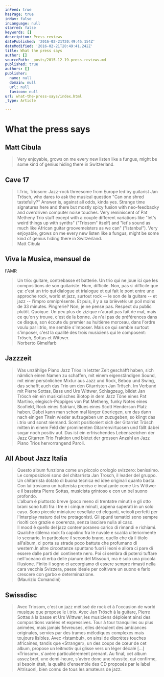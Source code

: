 ```yaml
---
inFeed: true
hasPage: true
inNav: false
inLanguage: null
starred: false
keywords: []
description: Press reviews
datePublished: '2016-02-21T20:49:45.154Z'
dateModified: '2016-02-21T20:49:41.242Z'
title: What the press says
author: []
sourcePath: _posts/2015-12-19-press-reviews.md
published: true
authors: []
publisher:
  name: null
  domain: null
  url: null
  favicon: null
url: what-the-press-says/index.html
_type: Article

---
```

# What the press says

## Matt Cibula

> Very enjoyable, grows on me every new listen like a fungus, might be some kind of genius hiding there in Switzerland.

## Cave 17

> I.Trio,
> Triosom: Jazz-rock threesome from Europe led by guitarist Jan Trösch, who dares
> to ask the musical question "Can one shred tastefully?" Answer is, against all
> odds, kinda yes. Strange time signatures here and there but mostly spicy fusion
> with neo-feedbacky and overdriven computer noise touches. Very reminiscent of
> Pat Metheny Trio stuff except with a couple different variations like "let's
> weird things up with synths" ("Triosom" itself) and "let's sound as much like
> African guitar groovemeisters as we can" ("Istanbul"). Very enjoyable, grows on
> me every new listen like a fungus, might be some kind of genius hiding there in
> Switzerland.   
> Matt Cibula

## Viva la Musica, mensuel de
l'AMR

> Un trio: guitare,
> contrebasse et batterie. Un trio qui ne joue ici que les compositions de son
> guitariste. Hum, difficile. Non, pas si difficile que ça: c'est un trio qui
> dialogue et trialogue et qui fait le pont entre une approche rock, world et
> jazz, surtout rock -- le son de la guitare -- et jazz -- l'impro omniprésente. Et
> puis, il y a sa brièveté: un poil moins de 33 minutes. Pingrerie? Non, je ne
> pense pas. Respect du public plutôt. Quoique. Un peu plus de zizique n'aurait
> pas fait de mal, mais ce qu'on y trouve, c'est de la bonne. Je n'ai pas de
> préférences dans ce disque, son écoute du premier au huitième morceau, dans
> l'ordre voulu par i.trio, me semble s'imposer. Mais ce qui semble surtout
> s'imposer, c'est la qualité des trois musiciens qui le composent: Trösch,
> Sottas et Wittwer.  
> Norberto Gimelfarb

## Jazzzeit

> Was unzählige Piano Jazz
> Trios in letzter Zeit geschäfft haben, sich nämlich einen Namen zu schaffen,
> mit einem eigenständigen Sound, mit einer persönlichen Mixtur aus Jazz und
> Rock, Bebop und Swing, das schafft auch das Trio um den Gitarristen Jan Trösch.
> Im Verbund mit Pierre Sottas, Bass und Urs Wittwer, Schlagzeug, bildet Jan
> Trösch ein ein musikalisches Biotop in dem Jazz Töne eines Pat Martino,
> elegisch-Poppiges von Pat Metheny, funky Notes eines Scofield, Rock eines
> Satriani, Blues eines Scott Henderson Platz haben. Dabei kann man schon mal
> länger überlegen, um das dann nach einigen Titeln wieder aufzugeben um zuzugeben,
> so klingt das i.trio und sonst niemand. Somit positioniert sich der Gitarrist
> Trösch mitten in einem Feld der prominenten Gitarrenvirtuosen und fällt dabei
> sogar noch positiv auf. Das ist ein erfrischendes Lebenszeichen der Jazz
> Gitarren Trio Fraktion und bietet der grossen Anzahl an Jazz Piano Trios
> hervorrangend Paroli.

## All About Jazz Italia

> Questo album funziona come un piccolo orologio svizzero:
> benissimo. Le composizioni sono del chitarrista Jan Trosch, il leader del
> gruppo. Un chitarrista dotato di buona tecnica ed idee originali quanto basta.
> Con lui troviamo un batterista preciso e incalzante come Urs Wittwer e il
> bassista Pierre Sottas, musicista grintoso e con un bel suono profondo.  
> L'album è piuttosto breve (poco meno di trentatre minuti) e gli otto brani sono
> tutti fra i tre e i cinque minuti, appena superati in un solo caso. Sono
> piccole miniature cesellate ed eleganti, veicoli perfetti per l'interplay
> maturo dei tre protagonisti. Gli spunti tematici sono sempre risolti con grazie
> e coerenza, senza lasciare nulla al caso.  
> Il mood è quello del jazz contemporaneo carico di rimandi e richiami. Qualche
> stilema rock fa capolino fra le nuvole e scalda ulteriormente lo scenario. In
> particolare il secondo brano, quello che dà il titolo all'album, ci porta su
> strade poco battute che profumano di western.In altre circostanze spuntano fuori i leoni e allora ci pare di essere
> dalle parti del continente nero. Poi ci sembra di poterci tuffare nell'oceano
> di erba delle pianure del Missouri, ma è solo una piccola illusione. Finito il
> sogno ci accorgiamo di essere sempre rimasti nella cara vecchia Svizzera, paese
> ideale per coltivare un suono e farlo crescere con garbo e determinazione.  
> (Maurizio Comandini)

## Swissdisc

> Avec Triosom, c'est un jazz
> métissé de rock et à l'occasion de world musique que propose le i.trio. Avec
> Jan Trösch à la guitare, Pierre Sottas à la basse et Urs Wittwer, les
> musiciens déploient ainsi des compositions variées et expressives. Tour à tour
> tranquilles ou plus animées, mais jamais fiévreuses, elles déroulent des
> ambiances originales, servies par des trames mélodiques complexes mais toujours
> lisibles. Avec «Istambul», on ainsi de discrètes touches africaines, tandis que
> «Stranger», un des coups de cœur de cet album, propose un leitmotiv qui glisse
> vers un léger décalé \[...\] «Triosom», s'avère particulièrement prenant. Au
> final, cet album assez bref, une demi-heure, s'avère donc une réussite, qui
> confirme, si besoin était, la qualité d'ensemble des CD proposés par le label
> Altrisuoni, bien connu de tous les amateurs de jazz.